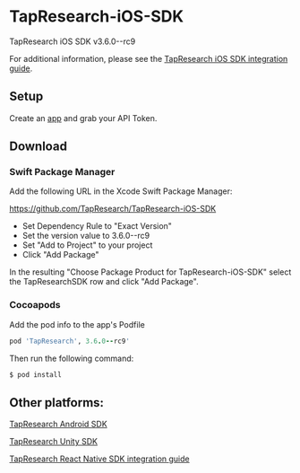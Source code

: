 # TapResearch-iOS-SDK
TapResearch iOS SDK v3.6.0--rc9

For additional information, please see the [TapResearch iOS SDK integration guide](https://supply-docs.tapresearch.com/docs/3.x/basic-integration/sdk-integration/ios).

## Setup

Create an [app](/supplier_dashboard/dashboard/apps/new) and grab your API Token.

## Download

### Swift Package Manager

Add the following URL in the Xcode Swift Package Manager:

https://github.com/TapResearch/TapResearch-iOS-SDK

* Set Dependency Rule to "Exact Version"
* Set the version value to 3.6.0--rc9
* Set "Add to Project" to your project 
* Click "Add Package"

In the resulting "Choose Package Product for TapResearch-iOS-SDK" select the TapResearchSDK row and click "Add Package".

### Cocoapods

Add the pod info to the app's Podfile
 ```ruby
 pod 'TapResearch', 3.6.0--rc9'
 ```

 Then run the following command:
 ```bash
 $ pod install
 ```

## Other platforms:

[TapResearch Android SDK](https://supply-docs.tapresearch.com/docs/3.x/basic-integration/sdk-integration/android)

[TapResearch Unity SDK](https://supply-docs.tapresearch.com/docs/3.x/basic-integration/sdk-integration/unity)  

[TapResearch React Native SDK integration guide](https://supply-docs.tapresearch.com/docs/3.x/basic-integration/sdk-integration/react-native)
